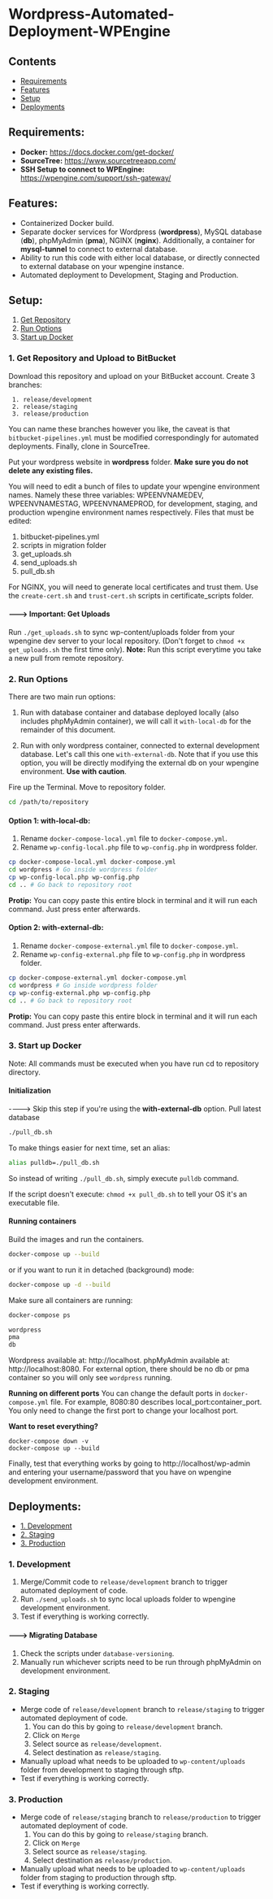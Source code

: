 


# Wordpress-Automated-Deployment-WPEngine

## Contents

* [Requirements](#requirements)
* [Features](#features)
* [Setup](#setup)
* [Deployments](#deployments)

## Requirements:

* **Docker:**  https://docs.docker.com/get-docker/
* **SourceTree:** https://www.sourcetreeapp.com/
* **SSH Setup to connect to WPEngine:** https://wpengine.com/support/ssh-gateway/


## Features:

* Containerized Docker build.
* Separate docker services for Wordpress (**wordpress**), MySQL database (**db**), phpMyAdmin (**pma**), NGINX (**nginx**). Additionally, a container for **mysql-tunnel** to connect to external database.
* Ability to run this code with either local database, or directly connected to external database on your wpengine instance.
* Automated deployment to Development, Staging and Production.


## Setup:
 1. [Get Repository](#1-get-repository-and-upload-to-bitbucket)
 2. [Run Options](#2-run-options)
 3. [Start up Docker](#3-start-up-docker)
### 1. Get Repository and Upload to BitBucket
Download this repository and upload on your BitBucket account.
Create 3 branches:

     1. release/development
     2. release/staging
     3. release/production

You can name these branches however you like, the caveat is that `bitbucket-pipelines.yml` must be modified correspondingly for automated deployments. Finally, clone in SourceTree.

Put your wordpress website in **wordpress** folder. **Make sure you do not delete any existing files.**

You will need to edit a bunch of files to update your wpengine environment names. Namely these three variables: WPEENVNAMEDEV, WPEENVNAMESTAG, WPEENVNAMEPROD, for development, staging, and production wpengine environment names respectively.
Files that must be edited:
 1. bitbucket-pipelines.yml
 2. scripts in migration folder
 3. get_uploads.sh
 4. send_uploads.sh
 5. pull_db.sh

For NGINX, you will need to generate local certificates and trust them.
Use the `create-cert.sh` and `trust-cert.sh` scripts in certificate_scripts folder.
#### ---> Important: Get Uploads
Run `./get_uploads.sh` to sync wp-content/uploads folder from your wpengine dev server to your local repository. (Don't forget to `chmod +x get_uploads.sh` the first time only).
**Note:** Run this script everytime you take a new pull from remote repository.

### 2. Run Options
There are two main run options:

1. Run with database container and database deployed locally (also includes phpMyAdmin container), we will call it `with-local-db` for the remainder of this document.

2. Run with only wordpress container, connected to external development database. Let's call this one `with-external-db`. Note that if you use this option, you will be directly modifying the external db on your wpengine environment. **Use with caution**.

Fire up the Terminal.
Move to repository folder.
```bash
cd /path/to/repository
```
#### **Option 1: with-local-db**:
1. Rename  `docker-compose-local.yml` file to `docker-compose.yml`.
2. Rename  `wp-config-local.php` file to `wp-config.php` in wordpress folder.
```bash
cp docker-compose-local.yml docker-compose.yml
cd wordpress # Go inside wordpress folder
cp wp-config-local.php wp-config.php
cd .. # Go back to repository root
```
**Protip:** You can copy paste this entire block in terminal and it will run each command. Just press enter afterwards.
#### **Option 2: with-external-db**:
1. Rename  `docker-compose-external.yml` file to `docker-compose.yml`.
2. Rename  `wp-config-external.php` file to `wp-config.php` in wordpress folder.
```bash
cp docker-compose-external.yml docker-compose.yml
cd wordpress # Go inside wordpress folder
cp wp-config-external.php wp-config.php
cd .. # Go back to repository root
```
**Protip:** You can copy paste this entire block in terminal and it will run each command. Just press enter afterwards.
### 3. Start up Docker
Note: All commands must be executed when you have run cd to repository directory.
#### Initialization
----> Skip this step if you're using the **with-external-db** option.
Pull latest database
```bash
./pull_db.sh
```
To make things easier for next time, set an alias:
```bash
alias pulldb=./pull_db.sh
```
So instead of writing `./pull_db.sh`, simply execute `pulldb` command.

If the script doesn't execute: `chmod +x pull_db.sh` to tell your OS it's an executable file.

#### Running containers
Build the images and run the containers.
```bash
docker-compose up --build
```
or if you want to run it in detached (background) mode:
```bash
docker-compose up -d --build
```
Make sure all containers are running:
```bash
docker-compose ps
```
```bash                                                                       
wordpress  
pma                                                  
db
```
Wordpress available at: http://localhost.
phpMyAdmin available at: http://localhost:8080.
For external option, there should be no db or pma container so you will only see `wordpress` running.

**Running on different ports**
You can change the default ports in `docker-compose.yml` file. For example, 8080:80 describes local_port:container_port. You only need to change the first port to change your localhost port.

**Want to reset everything?**
```docker
docker-compose down -v
docker-compose up --build
```

Finally, test that everything works by going to http://localhost/wp-admin and entering your username/password that you have on wpengine development environment.


## Deployments:
* [1. Development](#1-development)
* [2. Staging](#2-staging)
* [3. Production](#3-production)

### 1. Development

 1. Merge/Commit code to `release/development` branch to trigger automated deployment of code.
 2. Run `./send_uploads.sh` to sync local uploads folder to wpengine development environment.
 3. Test if everything is working correctly.

#### ---> Migrating Database
 1. Check the scripts under `database-versioning`.
 2. Manually run whichever scripts need to be run through phpMyAdmin on development environment.

### 2. Staging

 * Merge code of `release/development` branch to `release/staging` to trigger automated deployment of code.
	 1. You can do this by going to `release/development` branch.
	 2. Click on `Merge`
	 3. Select source as `release/development`.
	 4. Select destination as `release/staging`.
 * Manually upload what needs to be uploaded to `wp-content/uploads` folder from development to staging through sftp.
 * Test if everything is working correctly.

### 3. Production

 * Merge code of `release/staging` branch to `release/production` to trigger automated deployment of code.
	 1. You can do this by going to `release/staging` branch.
	 2. Click on `Merge`
	 3. Select source as `release/staging`.
	 4. Select destination as `release/production`.
 * Manually upload what needs to be uploaded to `wp-content/uploads` folder from staging to production through sftp.
 * Test if everything is working correctly.
